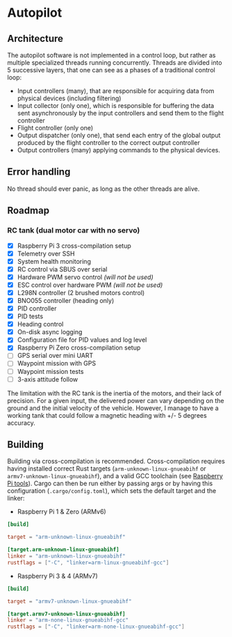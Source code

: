 # Autopilot

## Architecture

The autopilot software is not implemented in a control loop, but rather as multiple specialized threads running 
concurrently. Threads are divided into 5 successive layers, that one can see as a phases of a traditional control
loop:
- Input controllers (many), that are responsible for acquiring data from physical devices (including filtering)
- Input collector (only one), which is responsible for buffering the data sent asynchronously by the input controllers 
and send them to the flight controller
- Flight controller (only one)
- Output dispatcher (only one), that send each entry of the global output produced by the flight controller to the 
correct output controller
- Output controllers (many) applying commands to the physical devices.

## Error handling

No thread should ever panic, as long as the other threads are alive.

## Roadmap

### RC tank (dual motor car with no servo)

- [X] Raspberry Pi 3 cross-compilation setup
- [X] Telemetry over SSH
- [X] System health monitoring
- [X] RC control via SBUS over serial
- [X] Hardware PWM servo control _(will not be used)_
- [X] ESC control over hardware PWM _(will not be used)_
- [X] L298N controller (2 brushed motors control)
- [X] BNO055 controller (heading only)
- [X] PID controller
- [X] PID tests
- [X] Heading control
- [X] On-disk async logging
- [X] Configuration file for PID values and log level
- [X] Raspberry Pi Zero cross-compilation setup
- [ ] GPS serial over mini UART
- [ ] Waypoint mission with GPS
- [ ] Waypoint mission tests
- [ ] 3-axis attitude follow

The limitation with the RC tank is the inertia of the motors, and their lack of precision. For a given input, 
the delivered power can vary depending on the ground and the initial velocity of the vehicle. However, I manage 
to have a working tank that could follow a magnetic heading with +/- 5 degrees accuracy.
 
## Building

Building via cross-compilation is recommended. Cross-compilation requires having installed correct Rust targets 
 (`arm-unknown-linux-gnueabihf` or `armv7-unknown-linux-gnueabihf`), and a valid GCC toolchain (see 
 [Raspberry Pi tools](https://github.com/raspberrypi/tools)). Cargo can then be run either by passing args or by having 
 this configuration (`.cargo/config.toml`), which sets the default target and the linker:

- Raspberry Pi 1 & Zero (ARMv6)
```toml
[build]

target = "arm-unknown-linux-gnueabihf"

[target.arm-unknown-linux-gnueabihf]
linker = "arm-unknown-linux-gnueabihf"
rustflags = ["-C", "linker=arm-linux-gnueabihf-gcc"]
```

- Raspberry Pi 3 & 4 (ARMv7)
```toml
[build]

target = "armv7-unknown-linux-gnueabihf"

[target.armv7-unknown-linux-gnueabihf]
linker = "arm-none-linux-gnueabihf-gcc"
rustflags = ["-C", "linker=arm-none-linux-gnueabihf-gcc"]
```